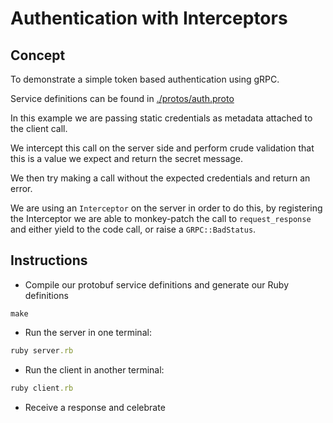 # Authentication with Interceptors

## Concept

To demonstrate a simple token based authentication using gRPC.

Service definitions can be found in [./protos/auth.proto](./protos/auth.proto)

In this example we are passing static credentials as metadata attached to the client call.

We intercept this call on the server side and perform crude validation that this is a value
we expect and return the secret message.

We then try making a call without the expected credentials and return an error.

We are using an `Interceptor` on the server in order to do this, by registering the Interceptor
we are able to monkey-patch the call to `request_response` and either yield to the code call, or
raise a `GRPC::BadStatus`.

## Instructions

* Compile our protobuf service definitions and generate our Ruby definitions

```shell
make
```

* Run the server in one terminal:

```ruby
ruby server.rb
```

* Run the client in another terminal:

```ruby
ruby client.rb
```

* Receive a response and celebrate
